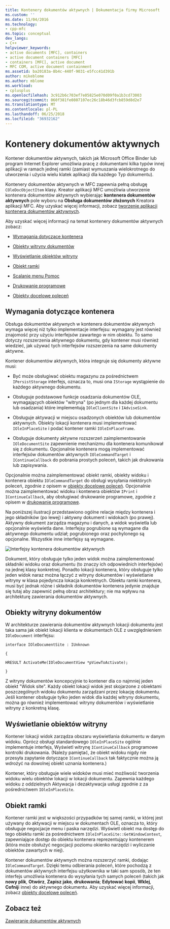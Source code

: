 ```yaml
---
title: Kontenery dokumentów aktywnych | Dokumentacja firmy Microsoft
ms.custom: ''
ms.date: 11/04/2016
ms.technology:
- cpp-mfc
ms.topic: conceptual
dev_langs:
- C++
helpviewer_keywords:
- active documents [MFC], containers
- active document containers [MFC]
- containers [MFC], active document
- MFC COM, active document containment
ms.assetid: ba20183a-8b4c-440f-9031-e5fcc41d391b
author: mikeblome
ms.author: mblome
ms.workload:
- cplusplus
ms.openlocfilehash: 3c912b6c703ef7e05825e070d09f0a1b3cd73003
ms.sourcegitcommit: 060f381fe0807107ec26c18b46d3fcb859d8d2e7
ms.translationtype: MT
ms.contentlocale: pl-PL
ms.lasthandoff: 06/25/2018
ms.locfileid: "36932162"
---
```

# <a name="active-document-containers"></a>Kontenery dokumentów aktywnych
Kontener dokumentów aktywnych, takich jak Microsoft Office Binder lub program Internet Explorer umożliwia pracę z dokumentami kilka typów innej aplikacji w ramach jednej ramki (zamiast wymuszania wielokrotnego do utworzenia i użycia wielu klatek aplikacji dla każdego Typ dokumentu).  
  
 Kontenery dokumentów aktywnych w MFC zapewnia pełną obsługę `COleDocObjectItem` klasy. Kreator aplikacji MFC umożliwia utworzenie kontenera dokumentów aktywnych wybierając **kontenera dokumentów aktywnych** pole wyboru na **Obsługa dokumentów złożonych** Kreatora aplikacji MFC. Aby uzyskać więcej informacji, zobacz [tworzenie aplikacji kontenera dokumentów aktywnych](../mfc/creating-an-active-document-container-application.md).  
  
 Aby uzyskać więcej informacji na temat kontenery dokumentów aktywnych zobacz:  
  
-   [Wymagania dotyczące kontenera](#container_requirements)  
  
-   [Obiekty witryny dokumentów](#document_site_objects)  
  
-   [Wyświetlanie obiektów witryny](#view_site_objects)  
  
-   [Obiekt ramki](#frame_object)  
  
-   [Scalanie menu Pomoc](../mfc/help-menu-merging.md)  
  
-   [Drukowanie programowe](../mfc/programmatic-printing.md)  
  
-   [Obiekty docelowe poleceń](../mfc/message-handling-and-command-targets.md)  
  
##  <a name="container_requirements"></a> Wymagania dotyczące kontenera  
 Obsługa dokumentów aktywnych w kontenera dokumentów aktywnych wymaga więcej niż tylko implementacje interfejsu: wymagany jest również znajomość przy użyciu interfejsów zawartego w nim obiektu. To samo dotyczy rozszerzenia aktywnego dokumentu, gdy kontener musi również wiedzieć, jak używać tych interfejsów rozszerzenia na same dokumenty aktywne.  
  
 Kontener dokumentów aktywnych, która integruje się dokumenty aktywne musi:  
  
-   Być może obsługiwać obiektu magazynu za pośrednictwem `IPersistStorage` interfejs, oznacza to, musi ona `IStorage` wystąpienie do każdego aktywnego dokumentu.  
  
-   Obsługuje podstawowe funkcje osadzania dokumentów OLE, wymagających obiektów "witryna" (po jednym dla każdej dokumentu lub osadzania) które implementują `IOleClientSite` i `IAdviseSink`.  
  
-   Obsługuje aktywacji w miejscu osadzonych obiektów lub dokumentów aktywnych. Obiekty lokacji kontenera musi implementować `IOleInPlaceSite` i podać kontener ramki `IOleInPlaceFrame`.  
  
-   Obsługuje dokumenty aktywne rozszerzeń zaimplementowanie `IOleDocumentSite` zapewnienie mechanizmu dla kontenera komunikował się z dokumentu. Opcjonalnie kontenera mogą implementować interfejsów dokumentów aktywnych `IOleCommandTarget` i `IContinueCallback` do pobrania prostych poleceń, takich jak drukowania lub zapisywania.  
  
 Opcjonalnie można zaimplementować obiekt ramki, obiekty widoku i kontenera obiektu `IOleCommandTarget` do obsługi wysyłania niektórych poleceń, zgodnie z opisem w [obiekty docelowe poleceń](../mfc/message-handling-and-command-targets.md). Opcjonalnie można zaimplementować widoku i kontenera obiektów `IPrint` i `IContinueCallback`, aby obsługiwać drukowanie programowe, zgodnie z opisem w [drukowanie programowe](../mfc/programmatic-printing.md).  
  
 Na poniższej ilustracji przedstawiono ogólne relacje między kontenera i jego składników (po lewej) i aktywny dokument i widokach (po prawej). Aktywny dokument zarządza magazynu i danych, a widok wyświetla lub opcjonalnie wyświetla dane. Interfejsy pogrubione są wymagane dla aktywnego dokumentu udział; pogrubionego oraz pochylonego są opcjonalne. Wszystkie inne interfejsy są wymagane.  
  
 ![Interfejsy kontenera dokumentów aktywnych](../mfc/media/vc37gj1.gif "vc37gj1")  
  
 Dokument, który obsługuje tylko jeden widok można zaimplementować składniki widoku oraz dokumentu (to znaczy ich odpowiednich interfejsów) na jednej klasy konkretnej. Ponadto lokacji kontenera, który obsługuje tylko jeden widok naraz można łączyć z witryny dokumentów i wyświetlanie witryny w klasa pojedyncza lokacja konkretnych. Obiektu ramki kontenera, musi być jednak różne i składnik dokumentów kontenera jedynie znajduje się tutaj aby zapewnić pełną obraz architektury; nie ma wpływu na architekturę zawierania dokumentów aktywnych.  
  
##  <a name="document_site_objects"></a> Obiekty witryny dokumentów  
 W architekturze zawierania dokumentów aktywnych lokacji dokumentu jest taka sama jak obiekt lokacji klienta w dokumentach OLE z uwzględnieniem `IOleDocument` interfejsu:  
  
 `interface IOleDocumentSite : IUnknown`  
  
 `{`  
  
 `HRESULT ActivateMe(IOleDocumentView *pViewToActivate);`  
  
 `}`  
  
 Z witryny dokumentów koncepcyjnie to kontener dla co najmniej jeden obiekt "Widok site". Każdy obiekt lokacji widok jest skojarzone z obiektami poszczególnych widoku dokumentu zarządzani przez lokację dokumentu. Jeśli kontener obsługuje tylko jeden widok dla każdej witryny dokumentu, można go również implementować witryny dokumentów i wyświetlanie witryny z konkretną klasę.  
  
##  <a name="view_site_objects"></a> Wyświetlanie obiektów witryny  
 Kontener lokacji widok zarządza obszaru wyświetlania dokumentu w danym widoku. Oprócz obsługi standardowego `IOleInPlaceSite` ogólnie implementuje interfejs, Wyświetl witrynę `IContinueCallback` programowe kontrolki drukowania. (Należy pamiętać, że obiekt widoku nigdy nie przesyła zapytanie dotyczące `IContinueCallback` tak faktycznie można ją wdrożyć na dowolnej obiekt uznania kontenera.)  
  
 Kontener, który obsługuje wiele widoków musi mieć możliwość tworzenia widoku wielu obiektów lokacji w lokacji dokumentu. Zapewnia każdego widoku z oddzielnych Aktywacja i dezaktywacja usługi zgodnie z za pośrednictwem `IOleInPlaceSite`.  
  
##  <a name="frame_object"></a> Obiekt ramki  
 Kontener ramki jest w większości przypadków tej samej ramki, w której jest używany do aktywacji w miejscu w dokumentach OLE, oznacza to, który obsługuje negocjacje menu i paska narzędzi. Wyświetl obiekt ma dostęp do tego obiektu ramki za pośrednictwem `IOleInPlaceSite::GetWindowContext`, zapewniające dostęp do obiektu kontenera reprezentujący kontenerem (która może obsłużyć negocjacji poziomu okienko narzędzi i wyliczanie obiektów zawartych w niej).  
  
 Kontener dokumentów aktywnych można rozszerzyć ramki, dodając `IOleCommandTarget`. Dzięki temu odbierania poleceń, które pochodzą z dokumentów aktywnych interfejsu użytkownika w taki sam sposób, że ten interfejs umożliwia kontenera do wysyłania tych samych poleceń (takich jak **nowy plik**, **Otwórz**,  **Zapisz jako**, **drukowania**; **Edytować kopii**, **Wklej**, **Cofnij**i inne) do aktywnego dokumentu. Aby uzyskać więcej informacji, zobacz [obiekty docelowe poleceń](../mfc/message-handling-and-command-targets.md).  
  
## <a name="see-also"></a>Zobacz też  
 [Zawieranie dokumentów aktywnych](../mfc/active-document-containment.md)

